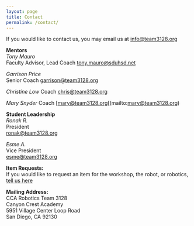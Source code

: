 ```yaml
---
layout: page
title: Contact
permalink: /contact/
---
```


If you would like to contact us, you may email us at [info@team3128.org](mailto:info@team3128.org)

**Mentors**  
*Tony Mauro*  
Faculty Advisor, Lead Coach 
[tony.mauro@sduhsd.net](mailto:tony.mauro@sduhsd.net)  

*Garrison Price*  
Senior Coach 
[garrison@team3128.org](mailto:garrison@team3128.org) 

*Christine Low*
Coach
[chris@team3128.org](mailto:chris@team3128.org)

*Mary Snyder*
Coach
[mary@team3128.org[(mailto:mary@team3128.org)

**Student Leadership**  
*Ronak R.*  
President  
[ronak@team3128.org](mailto:ronak@team3128.org)

*Esme A.*  
Vice President  
[esme@team3128.org](mailto:esme@team3128.org)

**Item Requests:**  
If you would like to request an item for the workshop, the robot, or robotics, [tell us here](https://docs.google.com/forms/d/e/1FAIpQLSeDOGKZMsi8F6hn1Md16a8cnNyxb3TEy5sdJTwQK0GUv-Sf8w/viewform)

**Mailing Address:**  
CCA Robotics Team 3128  
Canyon Crest Academy  
5951 Village Center Loop Road  
San Diego, CA 92130
